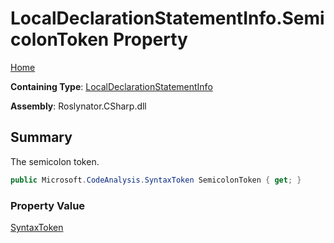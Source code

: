 # LocalDeclarationStatementInfo\.SemicolonToken Property

[Home](../../../../../README.md)

**Containing Type**: [LocalDeclarationStatementInfo](../README.md)

**Assembly**: Roslynator\.CSharp\.dll

## Summary

The semicolon token\.

```csharp
public Microsoft.CodeAnalysis.SyntaxToken SemicolonToken { get; }
```

### Property Value

[SyntaxToken](https://docs.microsoft.com/en-us/dotnet/api/microsoft.codeanalysis.syntaxtoken)

